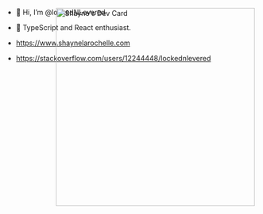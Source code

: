 <div style="position: relative">

- 👋 Hi, I’m @lockedNLevered
- 👀 TypeScript and React enthusiast.                                                                               
- https://www.shaynelarochelle.com
- https://stackoverflow.com/users/12244448/lockednlevered
  
  <a style="position: absolute; right: 0; top:0;"  href="https://app.daily.dev/lockednlevered"><img  src="https://api.daily.dev/devcards/2d071e8a8c0d412592c48888b5e1a909.png?r=ux1" width="400" alt="Shayne's Dev Card"/></a>
</div>
<!---
lockedNLevered/lockedNLevered is a ✨ special ✨ repository because its `README.md` (this file) appears on your GitHub profile.
You can click the Preview link to take a look at your changes.
--->


  
  
